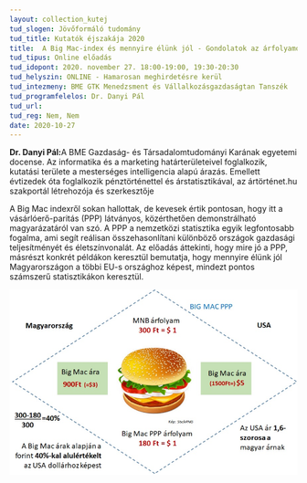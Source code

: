 ```yaml
---
layout: collection_kutej
tud_slogen: Jövőformáló tudomány
tud_title: Kutatók éjszakája 2020
title:  A Big Mac-index és mennyire élünk jól - Gondolatok az árfolyamokról, a vásárlóerőről és az életszínvonalról
tud_tipus: Online előadás
tud_idopont: 2020. november 27. 18:00-19:00, 19:30-20:30
tud_helyszin: ONLINE - Hamarosan meghirdetésre kerül
tud_intezmeny: BME GTK Menedzsment és Vállalkozásgazdaságtan Tanszék
tud_programfelelos: Dr. Danyi Pál
tud_url:
tud_reg: Nem, Nem
date: 2020-10-27
---
```

<b>Dr. Danyi Pál:</b>A BME Gazdaság- és Társadalomtudományi Karának 
egyetemi docense. Az informatika és a marketing határterületeivel foglalkozik, kutatási területe a mesterséges intelligencia alapú árazás. Emellett évtizedek óta foglalkozik pénztörténettel és árstatisztikával, az ártörténet.hu szakportál létrehozója és szerkesztője


A Big Mac indexről sokan hallottak, de kevesek értik 
pontosan, hogy itt a vásárlóerő-paritás (PPP) látványos, közérthetően demonstrálható magyarázatáról van szó. A PPP a nemzetközi statisztika egyik legfontosabb fogalma, ami segít reálisan összehasonlítani különböző országok gazdasági teljesítményét és életszínvonalát. Az előadás áttekinti, hogy mire jó a PPP, másrészt konkrét példákon keresztül bemutatja, hogy mennyire élünk jól Magyarországon a többi EU-s országhoz képest, mindezt pontos számszerű statisztikákon keresztül.


<img src="images/Danyi_Big Mac PPP.jpg" max-width="500" class="center"> 


